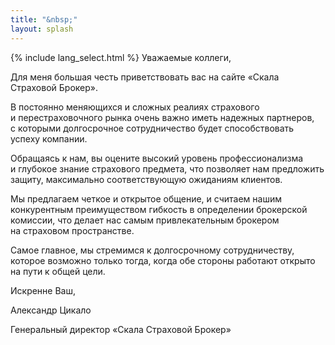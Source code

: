 ```yaml
---
title: "&nbsp;"
layout: splash
---
```

{% include lang_select.html %}
Уважаемые коллеги,

Для меня большая честь приветствовать вас на&nbsp;сайте &laquo;Скала Страховой Брокер&raquo;.

В&nbsp;постоянно меняющихся и&nbsp;сложных реалиях страхового и&nbsp;перестраховочного рынка очень важно иметь надежных партнеров, с&nbsp;которыми долгосрочное сотрудничество будет способствовать успеху компании.

Обращаясь к&nbsp;нам, вы&nbsp;оцените высокий уровень профессионализма и&nbsp;глубокое знание страхового предмета, что позволяет нам предложить защиту, максимально соответствующую ожиданиям клиентов.

Мы&nbsp;предлагаем четкое и&nbsp;открытое общение, и&nbsp;считаем нашим конкурентным преимуществом гибкость в&nbsp;определении брокерской комиссии, что делает нас самым привлекательным брокером на&nbsp;страховом пространстве.

Самое главное, мы&nbsp;стремимся к&nbsp;долгосрочному сотрудничеству, которое возможно только тогда, когда обе стороны работают открыто на&nbsp;пути к&nbsp;общей цели.


Искренне Ваш,

Александр Цикало

Генеральный директор &laquo;Скала Страховой Брокер&raquo;